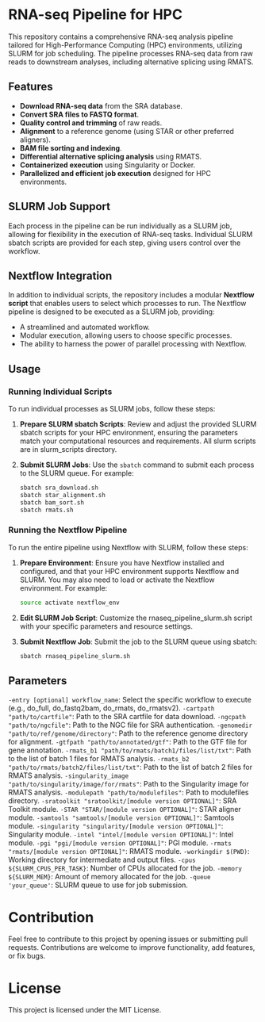 # RNA-seq Pipeline for HPC

This repository contains a comprehensive RNA-seq analysis pipeline tailored for High-Performance Computing (HPC) environments, utilizing SLURM for job scheduling. The pipeline processes RNA-seq data from raw reads to downstream analyses, including alternative splicing using RMATS.

## Features

- **Download RNA-seq data** from the SRA database.
- **Convert SRA files to FASTQ format**.
- **Quality control and trimming** of raw reads.
- **Alignment** to a reference genome (using STAR or other preferred aligners).
- **BAM file sorting and indexing**.
- **Differential alternative splicing analysis** using RMATS.
- **Containerized execution** using Singularity or Docker.
- **Parallelized and efficient job execution** designed for HPC environments.

## SLURM Job Support

Each process in the pipeline can be run individually as a SLURM job, allowing for flexibility in the execution of RNA-seq tasks. Individual SLURM sbatch scripts are provided for each step, giving users control over the workflow.

## Nextflow Integration

In addition to individual scripts, the repository includes a modular **Nextflow script** that enables users to select which processes to run. The Nextflow pipeline is designed to be executed as a SLURM job, providing:
- A streamlined and automated workflow.
- Modular execution, allowing users to choose specific processes.
- The ability to harness the power of parallel processing with Nextflow.

## Usage

### Running Individual Scripts

To run individual processes as SLURM jobs, follow these steps:

1. **Prepare SLURM sbatch Scripts**: Review and adjust the provided SLURM sbatch scripts for your HPC environment, ensuring the parameters match your computational resources and requirements. All slurm scripts are in slurm_scripts directory.

2. **Submit SLURM Jobs**: Use the `sbatch` command to submit each process to the SLURM queue. For example:
   ```bash
   sbatch sra_download.sh
   sbatch star_alignment.sh
   sbatch bam_sort.sh
   sbatch rmats.sh

### Running the Nextflow Pipeline

To run the entire pipeline using Nextflow with SLURM, follow these steps:

1. **Prepare Environment**: Ensure you have Nextflow installed and configured, and that your HPC environment supports Nextflow and SLURM. You may also need to load or activate the Nextflow environment. For example:

    ```bash
    source activate nextflow_env

2. **Edit SLURM Job Script**: Customize the rnaseq_pipeline_slurm.sh script with your specific parameters and resource settings.

3. **Submit Nextflow Job**: Submit the job to the SLURM queue using sbatch:

    ```bash
    sbatch rnaseq_pipeline_slurm.sh

## Parameters
`-entry [optional] workflow_name`: Select the specific workflow to execute (e.g., do_full, do_fastq2bam, do_rmats, do_rmatsv2).
`-cartpath "path/to/cartfile"`: Path to the SRA cartfile for data download.
`-ngcpath "path/to/ngcfile"`: Path to the NGC file for SRA authentication.
`-genomedir "path/to/ref/genome/directory"`: Path to the reference genome directory for alignment.
`-gtfpath "path/to/annotated/gtf"`: Path to the GTF file for gene annotation.
`-rmats_b1 "path/to/rmats/batch1/files/list/txt"`: Path to the list of batch 1 files for RMATS analysis.
`-rmats_b2 "path/to/rmats/batch2/files/list/txt"`: Path to the list of batch 2 files for RMATS analysis.
`-singularity_image "path/to/singularity/image/for/rmats"`: Path to the Singularity image for RMATS analysis.
`-modulepath "path/to/modulefiles"`: Path to modulefiles directory.
`-sratoolkit "sratoolkit/[module version OPTIONAL]"`: SRA Toolkit module.
`-STAR "STAR/[module version OPTIONAL]"`: STAR aligner module.
`-samtools "samtools/[module version OPTIONAL]"`: Samtools module.
`-singularity "singularity/[module version OPTIONAL]"`: Singularity module.
`-intel "intel/[module version OPTIONAL]"`: Intel module.
`-pgi "pgi/[module version OPTIONAL]"`: PGI module.
`-rmats "rmats/[module version OPTIONAL]"`: RMATS module.
`-workingdir $(PWD)`: Working directory for intermediate and output files.
`-cpus ${SLURM_CPUS_PER_TASK}`: Number of CPUs allocated for the job.
`-memory ${SLURM_MEM}`: Amount of memory allocated for the job.
`-queue 'your_queue'`: SLURM queue to use for job submission.


# Contribution
Feel free to contribute to this project by opening issues or submitting pull requests. Contributions are welcome to improve functionality, add features, or fix bugs.

# License
This project is licensed under the MIT License.

